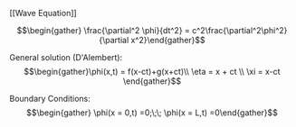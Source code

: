 [[Wave Equation]]

$$\begin{gather} \frac{\partial^2 \phi}{dt^2} = c^2\frac{\partial^2\phi^2}{\partial x^2}\end{gather}$$

General solution (D'Alembert): $$\begin{gather}\phi(x,t) = f(x-ct)+g(x+ct)\\ \eta = x + ct \\ \xi = x-ct \end{gather}$$

Boundary Conditions:
$$\begin{gather} \phi(x = 0,t) =0;\;\; \phi(x = L,t) =0\end{gather}$$


